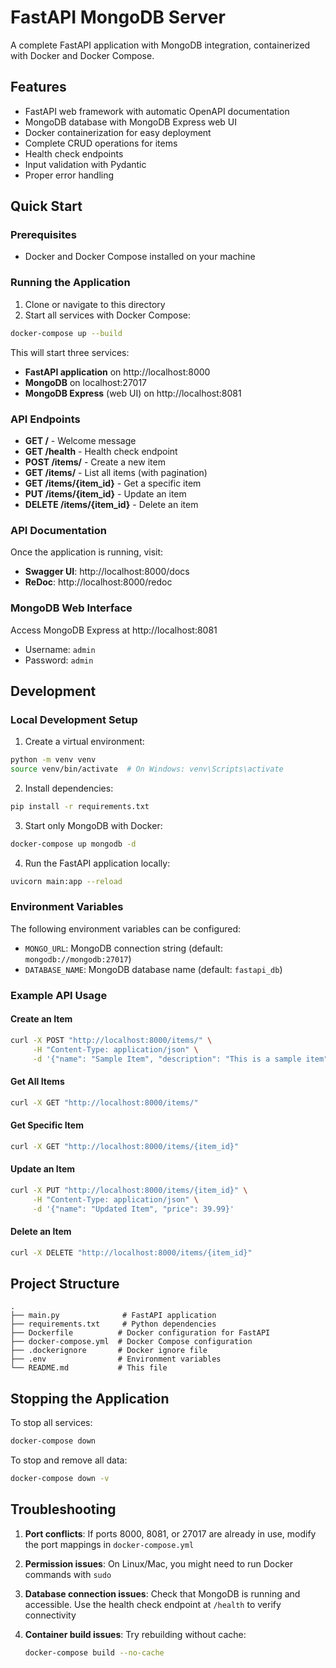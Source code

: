 # FastAPI MongoDB Server

A complete FastAPI application with MongoDB integration, containerized with Docker and Docker Compose.

## Features

- FastAPI web framework with automatic OpenAPI documentation
- MongoDB database with MongoDB Express web UI
- Docker containerization for easy deployment
- Complete CRUD operations for items
- Health check endpoints
- Input validation with Pydantic
- Proper error handling

## Quick Start

### Prerequisites

- Docker and Docker Compose installed on your machine

### Running the Application

1. Clone or navigate to this directory
2. Start all services with Docker Compose:

```bash
docker-compose up --build
```

This will start three services:
- **FastAPI application** on http://localhost:8000
- **MongoDB** on localhost:27017
- **MongoDB Express** (web UI) on http://localhost:8081

### API Endpoints

- **GET /** - Welcome message
- **GET /health** - Health check endpoint
- **POST /items/** - Create a new item
- **GET /items/** - List all items (with pagination)
- **GET /items/{item_id}** - Get a specific item
- **PUT /items/{item_id}** - Update an item
- **DELETE /items/{item_id}** - Delete an item

### API Documentation

Once the application is running, visit:
- **Swagger UI**: http://localhost:8000/docs
- **ReDoc**: http://localhost:8000/redoc

### MongoDB Web Interface

Access MongoDB Express at http://localhost:8081
- Username: `admin`
- Password: `admin`

## Development

### Local Development Setup

1. Create a virtual environment:
```bash
python -m venv venv
source venv/bin/activate  # On Windows: venv\Scripts\activate
```

2. Install dependencies:
```bash
pip install -r requirements.txt
```

3. Start only MongoDB with Docker:
```bash
docker-compose up mongodb -d
```

4. Run the FastAPI application locally:
```bash
uvicorn main:app --reload
```

### Environment Variables

The following environment variables can be configured:

- `MONGO_URL`: MongoDB connection string (default: `mongodb://mongodb:27017`)
- `DATABASE_NAME`: MongoDB database name (default: `fastapi_db`)

### Example API Usage

#### Create an Item
```bash
curl -X POST "http://localhost:8000/items/" \
     -H "Content-Type: application/json" \
     -d '{"name": "Sample Item", "description": "This is a sample item", "price": 29.99}'
```

#### Get All Items
```bash
curl -X GET "http://localhost:8000/items/"
```

#### Get Specific Item
```bash
curl -X GET "http://localhost:8000/items/{item_id}"
```

#### Update an Item
```bash
curl -X PUT "http://localhost:8000/items/{item_id}" \
     -H "Content-Type: application/json" \
     -d '{"name": "Updated Item", "price": 39.99}'
```

#### Delete an Item
```bash
curl -X DELETE "http://localhost:8000/items/{item_id}"
```

## Project Structure

```
.
├── main.py              # FastAPI application
├── requirements.txt     # Python dependencies
├── Dockerfile          # Docker configuration for FastAPI
├── docker-compose.yml  # Docker Compose configuration
├── .dockerignore       # Docker ignore file
├── .env                # Environment variables
└── README.md           # This file
```

## Stopping the Application

To stop all services:

```bash
docker-compose down
```

To stop and remove all data:

```bash
docker-compose down -v
```

## Troubleshooting

1. **Port conflicts**: If ports 8000, 8081, or 27017 are already in use, modify the port mappings in `docker-compose.yml`

2. **Permission issues**: On Linux/Mac, you might need to run Docker commands with `sudo`

3. **Database connection issues**: Check that MongoDB is running and accessible. Use the health check endpoint at `/health` to verify connectivity

4. **Container build issues**: Try rebuilding without cache:
   ```bash
   docker-compose build --no-cache
   ```